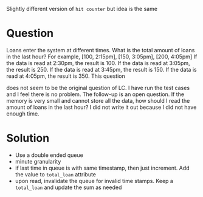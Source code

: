 Slightly different version of `hit counter` but idea is the same

# Question
Loans enter the system at different times. What is the total amount of loans in the last hour?
For example, [100, 2:15pm], [150, 3:05pm], [200, 4:05pm]
If the data is read at 2:30pm, the result is 100.
If the data is read at 3:05pm, the result is 250.
If the data is read at 3:45pm, the result is 150.
If the data is read at 4:05pm, the result is 350. This question


does not seem to be the original question of LC. I have run the test cases and I feel there is no problem.
The follow-up is an open question. If the memory is very small and cannot store all the data, how should I read the amount of loans in the last hour?
I did not write it out because I did not have enough time.


# Solution
- Use a double ended queue 
- minute granularity
- if last time in queue is with same timestamp, then just increment. Add the value to `total_loan` attribute
- upon read, invalidate the queue for invalid time stamps. Keep a `total_loan` and update the sum as needed


